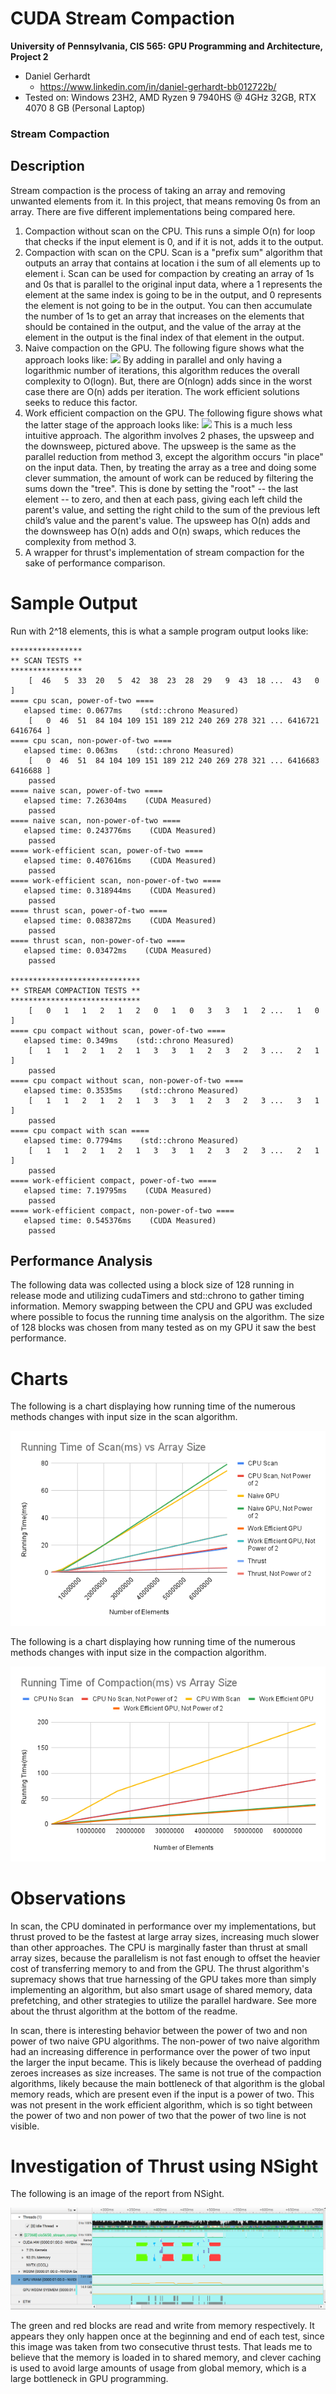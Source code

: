 CUDA Stream Compaction
======================

**University of Pennsylvania, CIS 565: GPU Programming and Architecture, Project 2**

* Daniel Gerhardt
  * https://www.linkedin.com/in/daniel-gerhardt-bb012722b/
* Tested on: Windows 23H2, AMD Ryzen 9 7940HS @ 4GHz 32GB, RTX 4070 8 GB (Personal Laptop)

### Stream Compaction

## Description

Stream compaction is the process of taking an array and removing unwanted elements from it. In this project, that means removing 0s from an array. There are five different implementations being compared here. 

1. Compaction without scan on the CPU. This runs a simple O(n) for loop that checks if the input element is 0, and if it is not, adds it to the output.
2. Compaction with scan on the CPU. Scan is a "prefix sum" algorithm that outputs an array that contains at location i the sum of all elements up to element i. Scan can be used for compaction by creating an array of 1s and 0s that is parallel to the original input data, where a 1 represents the element at the same index is going to be in the output, and 0 represents the element is not going to be in the output. You can then accumulate the number of 1s to get an array that increases on the elements that should be contained in the output, and the value of the array at the element in the output is the final index of that element in the output.
3. Naive compaction on the GPU. The following figure shows what the approach looks like:
![](img/figure-39-2.jpg)
 By adding in parallel and only having a logarithmic number of iterations, this algorithm reduces the overall complexity to O(logn). But, there are O(nlogn) adds since in the worst case there are O(n) adds per iteration. The work efficient solutions seeks to reduce this factor.
4. Work efficient compaction on the GPU. The following figure shows what the latter stage of the approach looks like: ![](img/figure-39-4.jpg)
This is a much less intuitive approach. The algorithm involves 2 phases, the upsweep and the downsweep, pictured above. The upsweep is the same as the parallel reduction from method 3, except the algorithm occurs "in place" on the input data. Then, by treating the array as a tree and doing some clever summation, the amount of work can be reduced by filtering the sums down the "tree". This is done by setting the "root" -- the last element -- to zero, and then at each pass, giving each left child the parent's value, and setting the right child to the sum of the previous left child’s value and the parent's value. The upsweep has O(n) adds and the downsweep has O(n) adds and O(n) swaps, which reduces the complexity from method 3.
5. A wrapper for thrust's implementation of stream compaction for the sake of performance comparison.

# Sample Output

Run with 2^18 elements, this is what a sample program output looks like:

```
****************
** SCAN TESTS **
****************
    [  46   5  33  20   5  42  38  23  28  29   9  43  18 ...  43   0 ]
==== cpu scan, power-of-two ====
   elapsed time: 0.0677ms    (std::chrono Measured)
    [   0  46  51  84 104 109 151 189 212 240 269 278 321 ... 6416721 6416764 ]
==== cpu scan, non-power-of-two ====
   elapsed time: 0.063ms    (std::chrono Measured)
    [   0  46  51  84 104 109 151 189 212 240 269 278 321 ... 6416683 6416688 ]
    passed
==== naive scan, power-of-two ====
   elapsed time: 7.26304ms    (CUDA Measured)
    passed
==== naive scan, non-power-of-two ====
   elapsed time: 0.243776ms    (CUDA Measured)
    passed
==== work-efficient scan, power-of-two ====
   elapsed time: 0.407616ms    (CUDA Measured)
    passed
==== work-efficient scan, non-power-of-two ====
   elapsed time: 0.318944ms    (CUDA Measured)
    passed
==== thrust scan, power-of-two ====
   elapsed time: 0.083872ms    (CUDA Measured)
    passed
==== thrust scan, non-power-of-two ====
   elapsed time: 0.03472ms    (CUDA Measured)
    passed

*****************************
** STREAM COMPACTION TESTS **
*****************************
    [   0   1   1   2   1   2   0   1   0   3   3   1   2 ...   1   0 ]
==== cpu compact without scan, power-of-two ====
   elapsed time: 0.349ms    (std::chrono Measured)
    [   1   1   2   1   2   1   3   3   1   2   3   2   3 ...   2   1 ]
    passed
==== cpu compact without scan, non-power-of-two ====
   elapsed time: 0.3535ms    (std::chrono Measured)
    [   1   1   2   1   2   1   3   3   1   2   3   2   3 ...   3   1 ]
    passed
==== cpu compact with scan ====
   elapsed time: 0.7794ms    (std::chrono Measured)
    [   1   1   2   1   2   1   3   3   1   2   3   2   3 ...   2   1 ]
    passed
==== work-efficient compact, power-of-two ====
   elapsed time: 7.19795ms    (CUDA Measured)
    passed
==== work-efficient compact, non-power-of-two ====
   elapsed time: 0.545376ms    (CUDA Measured)
    passed
```

## Performance Analysis

The following data was collected using a block size of 128 running in release mode and utilizing cudaTimers and std::chrono to gather timing information. Memory swapping between the CPU and GPU was excluded where possible to focus the running time analysis on the algorithm. The size of 128 blocks was chosen from many tested as on my GPU it saw the best performance.

# Charts

The following is a chart displaying how running time of the numerous methods changes with input size in the scan algorithm.

![](img/scan_graph.png)

The following is a chart displaying how running time of the numerous methods changes with input size in the compaction algorithm.

![](img/compaction_graph.png)

# Observations

In scan, the CPU dominated in performance over my implementations, but thrust proved to be the fastest at large array sizes, increasing much slower than other approaches. The CPU is marginally faster than thrust at small array sizes, because the parallelism is not fast enough to offset the heavier cost of transferring memory to and from the GPU. The thrust algorithm's supremacy shows that true harnessing of the GPU takes more than simply implementing an algorithm, but also smart usage of shared memory, data prefetching, and other strategies to utilize the parallel hardware. See more about the thrust algorithm at the bottom of the readme.

In scan, there is interesting behavior between the power of two and non power of two naive GPU algorithms. The non-power of two naive algorithm had an increasing difference in performance over the power of two input the larger the input became. This is likely because the overhead of padding zeroes increases as size increases. The same is not true of the compaction algorithms, likely because the main bottleneck of that algorithm is the global memory reads, which are present even if the input is a power of two. This was not present in the work efficient algorithm, which is so tight between the power of two and non power of two that the power of two line is not visible.

# Investigation of Thrust using NSight

The following is an image of the report from NSight.

![](img/nsight_thrust.png)

The green and red blocks are read and write from memory respectively. It appears they only happen once at the beginning and end of each test, since this image was taken from two consecutive thrust tests. That leads me to believe that the memory is loaded in to shared memory, and clever caching is used to avoid large amounts of usage from global memory, which is a large bottleneck in GPU programming.